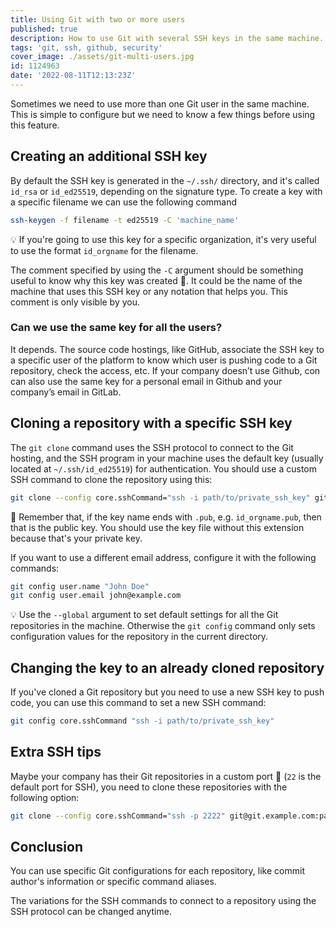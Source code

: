 ```yaml
---
title: Using Git with two or more users
published: true
description: How to use Git with several SSH keys in the same machine.
tags: 'git, ssh, github, security'
cover_image: ./assets/git-multi-users.jpg
id: 1124963
date: '2022-08-11T12:13:23Z'
---
```


Sometimes we need to use more than one Git user in the same machine. This is simple to configure but we need to know a few things before using this feature.

## Creating an additional SSH key

By default the SSH key is generated in the `~/.ssh/` directory, and it's called `id_rsa` or `id_ed25519`, depending on the signature type. To create a key with a specific filename we can use the following command

```bash
ssh-keygen -f filename -t ed25519 -C 'machine_name'
```

💡 If you're going to use this key for a specific organization, it's very useful to use the format `id_orgname` for the filename.

The comment specified by using the `-C` argument should be something useful to know why this key was created 🤔. It could be the name of the machine that uses this SSH key or any notation that helps you. This comment is only visible by you.

### Can we use the same key for all the users?

It depends. The source code hostings, like GitHub, associate the SSH key to a specific user of the platform to know which user is pushing code to a Git repository, check the access, etc. If your company doesn’t use Github, con can also use the same key for a personal email in Github and your company’s email in GitLab.

## Cloning a repository with a specific SSH key

The `git clone` command uses the SSH protocol to connect to the Git hosting, and the SSH program in your machine uses the default key (usually located at `~/.ssh/id_ed25519`) for authentication. You should use a custom SSH command to clone the repository using this:

 ```bash
git clone --config core.sshCommand="ssh -i path/to/private_ssh_key" git@github.com:orgname/repo.git
```

🧠 Remember that, if the key name ends with `.pub`, e.g. `id_orgname.pub`, then that is the public key. You should use the key file without this extension because that's your private key.

If you want to use a different email address, configure it with the following commands:

```bash
git config user.name "John Doe"
git config user.email john@example.com
```

💡 Use the `--global` argument to set default settings for all the Git repositories in the machine. Otherwise the `git config` command only sets configuration values for the repository in the current directory.

## Changing the key to an already cloned repository

If you've cloned a Git repository but you need to use a new SSH key to push code, you can use this command to set a new SSH command:

```bash
git config core.sshCommand "ssh -i path/to/private_ssh_key"
```

## Extra SSH tips

Maybe your company has their Git repositories in a custom port 🙈 (`22` is the default port for SSH), you need to clone these repositories with the following option:

```bash
git clone --config core.sshCommand="ssh -p 2222" git@git.example.com:path/to/repo.git
```

## Conclusion

You can use specific Git configurations for each repository, like commit author's information or specific command aliases.

The variations for the SSH commands to connect to a repository using the SSH protocol can be changed anytime.
